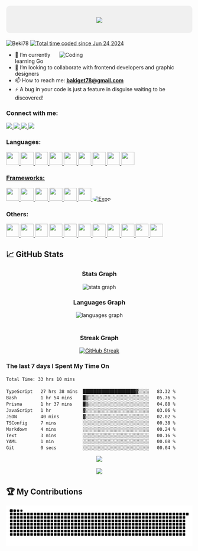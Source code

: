 <h1 align="center" style="background-color: #f0f0f0; padding: 20px; border-radius: 10px;">
  <img src="https://readme-typing-svg.herokuapp.com/?font=Righteous&size=35&center=true&vCenter=true&width=500&height=70&duration=4000&lines=Hi+There!+👋;+I'm+Bereket+Getachew!;" />
</h1>



<p align="left">
  <img src="https://komarev.com/ghpvc/?username=Beki78&label=Profile%20views&color=0e75b6&style=flat" alt="Beki78" />
  <a href="https://wakatime.com/@73b5c582-d566-4060-9eff-4bc19732a7da">
    <img src="https://wakatime.com/badge/user/73b5c582-d566-4060-9eff-4bc19732a7da.svg" alt="Total time coded since Jun 24 2024" />
  </a>
</p>

<img align="right" alt="Coding" width="360" src="https://media.giphy.com/media/QDjpIL6oNCVZ4qzGs7/giphy.gif?cid=790b761196pgigehc79113xnw0konq6xbwtrxpcpk3zhj510&ep=v1_gifs_search&rid=giphy.gif&ct=g" />



- 🌱 I’m currently learning Go
- 👯 I’m looking to collaborate with frontend developers and graphic designers
- 📫 How to reach me: **bakiget78@gmail.com**
- ⚡ A bug in your code is just a feature in disguise waiting to be discovered!

<h3 align="left">Connect with me:</h3>

<p align="left">
  <a href="mailto:bakiget78@gmail.com">
  <img src="https://img.shields.io/badge/Gmail-333333?style=for-the-badge&logo=gmail&logoColor=red" />
</a>

  <a href="https://www.linkedin.com/in/bereketgetachew/" target="_blank">
    <img src="https://img.shields.io/badge/LinkedIn-0077B5?style=for-the-badge&logo=linkedin&logoColor=white" target="_blank" />
  </a>
  <a href="https://bereketgetachew.netlify.app/" target="_blank">
     <img src="https://img.shields.io/badge/Portfolio-FF5722?style=for-the-badge&logo=todoist&logoColor=white" target="_blank" /> <!-- sqlite, safari, google-chrome are other good icon options -->
  </a>
  <a href="https://leetcode.com/u/BereketGetachew/">
  <img src="https://img.shields.io/badge/LeetCode-333333?style=for-the-badge&logo=leetcode&logoColor=green" />
</a>

</p>

<h3 align="left">Languages:</h3>
<p align="left">
  <a href="https://skillicons.dev">
    <img src="https://skillicons.dev/icons?i=html" height="35" width="35" />
  </a>
  <a href="https://skillicons.dev">
    <img src="https://skillicons.dev/icons?i=css" height="35" width="35" />
  </a>
  <a href="https://skillicons.dev">
    <img src="https://skillicons.dev/icons?i=js" height="35" width="35" />
  </a>
  <a href="https://skillicons.dev">
    <img src="https://skillicons.dev/icons?i=typescript" height="35" width="35" />
  </a>
  <a href="https://skillicons.dev">
    <img src="https://skillicons.dev/icons?i=python" height="35" width="35" />
  </a>
   <a href="https://skillicons.dev">
    <img src="https://skillicons.dev/icons?i=mongodb" height="35" width="35" />
  </a>
  <a href="https://skillicons.dev">
    <img src="https://skillicons.dev/icons?i=mysql" height="35" width="35" />
  </a>
  <a href="https://skillicons.dev">
    <img src="https://skillicons.dev/icons?i=nodejs" height="35" width="35" />
  </a>
  <a href="https://skillicons.dev">
    <img src="https://skillicons.dev/icons?i=cs" height="35" width="35" />
  </a>
  <a href="https://skillicons.dev">
</p>

<h3 align="left">Frameworks:</h3>
<p align="left">
  
  <a href="https://skillicons.dev">
    <img src="https://skillicons.dev/icons?i=react" height="35" width="35" />
  </a>
  <a href="https://skillicons.dev">
    <img src="https://skillicons.dev/icons?i=nextjs" height="35" width="35" />
  </a>
  <a href="https://skillicons.dev">
    <img src="https://skillicons.dev/icons?i=django" height="35" width="35" />
  </a>
  <a href="https://skillicons.dev">
    <img src="https://skillicons.dev/icons?i=express" height="35" width="35" />
  </a>
  <a href="https://skillicons.dev">
    <img src="https://skillicons.dev/icons?i=emotion" height="35" width="35" />
  </a>
  <a href="https://skillicons.dev">
    <img src="https://skillicons.dev/icons?i=tailwind" height="35" width="35" />
  </a>
  <a href="https://expo.dev/">
  <img src="https://avatars.githubusercontent.com/u/62702930?s=280&v=4" height="35" width="35" style="border-radius: 50%;" alt="Expo" />
</a>
</p>

<h3 align="left">Others:</h3>
<p align="left">
  <a href="https://skillicons.dev">
    <img src="https://skillicons.dev/icons?i=appwrite" height="35" width="35" />
  </a>
  <a href="https://skillicons.dev">
    <img src="https://skillicons.dev/icons?i=firebase" height="35" width="35" />
  </a>
    <img src="https://skillicons.dev/icons?i=figma" height="35" width="35" />
  </a>
  <a href="https://skillicons.dev">
    <img src="https://skillicons.dev/icons?i=vscode" height="35" width="35" />
  </a>
  <a href="https://skillicons.dev">
    <img src="https://skillicons.dev/icons?i=androidstudio" height="35" width="35" />
  </a>
  <a href="https://skillicons.dev">
    <img src="https://skillicons.dev/icons?i=postman" height="35" width="35" />
  </a>
  <a href="https://skillicons.dev">
    <img src="https://skillicons.dev/icons?i=vite" height="35" width="35" />
  </a>
  <a href="https://skillicons.dev">
    <img src="https://skillicons.dev/icons?i=linux" height="35" width="35" />
  </a>
  <a href="https://skillicons.dev">
    <img src="https://skillicons.dev/icons?i=redux" height="35" width="35" />
  </a>
  <a href="https://skillicons.dev">
    <img src="https://skillicons.dev/icons?i=docker" height="35" width="35" />
  </a>
  <a href="https://skillicons.dev">
    <img src="https://skillicons.dev/icons?i=prisma" height="35" width="35" />
  </a>
 
</p>


## 📈 GitHub Stats

<div >
  <div style="text-align: center; flex: 1;">
    <h3>Stats Graph</h3>
    <img src="https://github-readme-stats.vercel.app/api?username=Beki78&hide_title=false&hide_rank=false&show_icons=true&include_all_commits=true&count_private=true&disable_animations=false&theme=highcontrast&locale=en&hide_border=false&PAT_1" height="180" alt="stats graph"/>
  </div>

  <div style="text-align: center; flex: 1;">
    <h3>Languages Graph</h3>
    <img src="https://github-readme-stats.vercel.app/api/top-langs?username=Beki78&locale=en&hide_title=false&layout=compact&card_width=320&langs_count=8&theme=highcontrast&hide_border=false" height="180" alt="languages graph"/>
  </div>
</div>

<div style="display: flex; justify-content: center; margin-top: 20px;">
  <div style="text-align: center;">
    <h3>Streak Graph</h3>
    <a href="https://git.io/streak-stats"><img src="https://gitstreak.vercel.app?user=Beki78&theme=highcontrast" alt="GitHub Streak" /></a>
  </div>
</div>
<h3>The last 7 days I Spent My Time On</h3>
<!--START_SECTION:waka-->

```txt
Total Time: 33 hrs 10 mins

TypeScript   27 hrs 38 mins  ████████████████████▓░░░░   83.32 %
Bash         1 hr 54 mins    █▒░░░░░░░░░░░░░░░░░░░░░░░   05.76 %
Prisma       1 hr 37 mins    █▒░░░░░░░░░░░░░░░░░░░░░░░   04.88 %
JavaScript   1 hr            ▓░░░░░░░░░░░░░░░░░░░░░░░░   03.06 %
JSON         40 mins         ▓░░░░░░░░░░░░░░░░░░░░░░░░   02.02 %
TSConfig     7 mins          ░░░░░░░░░░░░░░░░░░░░░░░░░   00.38 %
Markdown     4 mins          ░░░░░░░░░░░░░░░░░░░░░░░░░   00.24 %
Text         3 mins          ░░░░░░░░░░░░░░░░░░░░░░░░░   00.16 %
YAML         1 min           ░░░░░░░░░░░░░░░░░░░░░░░░░   00.08 %
Git          0 secs          ░░░░░░░░░░░░░░░░░░░░░░░░░   00.04 %
```

<!--END_SECTION:waka-->
<p align="center">
  <img src="https://spotify-recently-played-readme.vercel.app/api?user=31oh7di2dlndu7p47wgufnic65gq&count=5">
</p>

<p align="center" >

  <img src="https://capsule-render.vercel.app/api?type=waving&color=gradient&height=60&section=footer"/>
</p>

## 🏆 My Contributions

<img alt="snake gif dark" src="https://raw.githubusercontent.com/Beki78/Beki78/output/github-contribution-grid-snake-dark.svg" />





